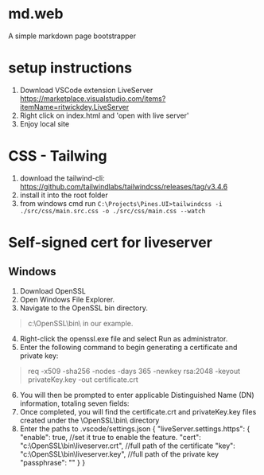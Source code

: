 # md.web
A simple markdown page bootstrapper


# setup instructions
1. Download VSCode extension LiveServer https://marketplace.visualstudio.com/items?itemName=ritwickdey.LiveServer
2. Right click on index.html and 'open with live server'
3. Enjoy local site


# CSS - Tailwing
1. download the tailwind-cli: https://github.com/tailwindlabs/tailwindcss/releases/tag/v3.4.6
2. install it into the root folder
3. from windows cmd run 
```C:\Projects\Pines.UI>tailwindcss -i ./src/css/main.src.css -o ./src/css/main.css --watch```

 
# Self-signed cert for liveserver
## Windows
1. Download OpenSSL
2. Open Windows File Explorer.
3. Navigate to the OpenSSL bin directory.
> c:\OpenSSL\bin\ in our example.
4. Right-click the openssl.exe file and select Run as administrator.
5. Enter the following command to begin generating a certificate and private key:
> req -x509 -sha256 -nodes -days 365 -newkey rsa:2048 -keyout privateKey.key -out certificate.crt
6. You will then be prompted to enter applicable Distinguished Name (DN) information, totaling seven fields:
7. Once completed, you will find the certificate.crt and privateKey.key files created under the \OpenSSL\bin\ directory
8. Enter the paths to .vscode/settings.json
{
  "liveServer.settings.https": {
  "enable": true, //set it true to enable the feature.
  "cert": "c:\\OpenSSL\\bin\\liveserver.crt", //full path of the certificate
  "key": "c:\\OpenSSL\\bin\\liveserver.key", //full path of the private key
  "passphrase": ""
  }
}
